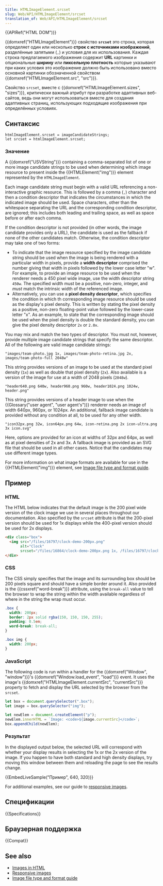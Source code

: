```yaml
---
title: HTMLImageElement.srcset
slug: Web/API/HTMLImageElement/srcset
translation_of: Web/API/HTMLImageElement/srcset
---
```


{{APIRef("HTML DOM")}}

{{domxref("HTMLImageElement")}} свойство **`srcset`** это строка, которая определяет один или несколько **строк с источниками изображений**, разделённые запятыми (`,`) и условия для их использования. Каждая строка предлагаемого изображения содержит **URL** картинки и опциональные **ширину** или **пиксельную плотность** которые указывают при каких условия это изображение должно быть использовано вместо основной картинки обозначенной свойством {{domxref("HTMLImageElement.src", "src")}}.

Свойство `srcset`, вместе с {{domxref("HTMLImageElement.sizes", "sizes")}}, критически важный атрибут при разработке адаптивных веб-сайтов, ведь они могут использоваться вместе для создания адаптивных страниц, использующих подходящие изображения при определённых условиях.

## Синтаксис

```
htmlImageElement.srcset = imageCandidateStrings;
let srcset = htmlImageElement.srcset;
```

### Значение

A {{domxref("USVString")}} containing a comma-separated list of one or more image candidate strings to be used when determining which image resource to present inside the {{HTMLElement("img")}} element represented by the `HTMLImageElement`_._

Each image candidate string must begin with a valid URL referencing a non-interactive graphic resource. This is followed by a comma (`,`) character and then a condition descriptor that indicates the circumstances in which the indicated image should be used. Space characters, other than the whitespace separating the URL and the corresponding condition descriptor, are ignored; this includes both leading and trailing space, as well as space before or after each comma.

If the condition descriptor is not provided (in other words, the image candidate provides only a URL), the candidate is used as the fallback if none of the other candidates match. Otherwise, the condition descriptor may take one of two forms:

- To indicate that the image resource specified by the image candidate string should be used when the image is being rendered with a particular width in pixels, provide a **width descriptor** comprised the number giving that width in pixels followed by the lower case letter "w". For example, to provide an image resource to be used when the renderer needs a 450 pixel wide image, use the width descriptor string `450w`. The specified width must be a positive, non-zero, integer, and _must_ match the intrinsic width of the referenced image.
- Alternatively, you can use a **pixel density descriptor**, which specifies the condition in which th corresponding image resource should be used as the display's pixel density. This is written by stating the pixel density as a positive, non-zero floating-point value followed by the lower-case letter "x". As an example, to state that the corresponding image should be used when the pixel density is double the standard density, you can give the pixel density descriptor `2x` or `2.0x`.

You may mix and match the two types of descriptor. You must not, however, provide multiple image candidate strings that specify the same descriptor. All of the following are valid image candidate strings:

```
"images/team-photo.jpg 1x, images/team-photo-retina.jpg 2x, images/team-photo-full 2048w"
```

This string provides versions of an image to be used at the standard pixel density (`1x`) as well as double that pixel density (`2x`). Also available is a version of the image for use at a width of 2048 pixels (`2048w`).

```
"header640.png 640w, header960.png 960w, header1024.png 1024w, header.png"
```

This string provides versions of a header image to use when the {{Glossary("user agent", "user agent's")}} renderer needs an image of width 640px, 960px, or 1024px. An additional, fallback image candidate is provided without any condition at all, to be used for any other width.

```
"icon32px.png 32w, icon64px.png 64w, icon-retina.png 2x icon-ultra.png 3x icon.svg"
```

Here, options are provided for an icon at widths of 32px and 64px, as well as at pixel densities of 2x and 3x. A fallback image is provided as an SVG file that should be used in all other cases. Notice that the candidates may use different image types.

For more information on what image formats are available for use in the {{HTMLElement("img")}} element, see [Image file type and format guide](/ru/docs/Web/Media/Formats/Image_types).

## Пример

### HTML

The HTML below indicates that the default image is the 200 pixel wide version of the clock image we use in several places throughout our documentation. Also specified by the `srcset` attribute is that the 200-pixel version should be used for 1x displays while the 400-pixel version should be used for 2x displays.

```html
<div class="box">
  <img src="/files/16797/clock-demo-200px.png"
       alt="Clock"
       srcset="/files/16864/clock-demo-200px.png 1x, /files/16797/clock-demo-400px.png 2x">
</div>
```

### CSS

The CSS simply specifies that the image and its surrounding box should be 200 pixels square and should have a simple border around it. Also provided is the {{cssxref("word-break")}} attribute, using the `break-all` value to tell the browser to wrap the string within the width available regardless of where in the string the wrap must occur.

```css
.box {
  width: 200px;
  border: 2px solid rgba(150, 150, 150, 255);
  padding: 0.5em;
  word-break: break-all;
}

.box img {
  width: 200px;
}
```

### JavaScript

The following code is run within a handler for the {{domxref("Window", "window")}}'s {{domxref("Window.load_event", "load")}} event. It uses the image's {{domxref("HTMLImageElement.currentSrc", "currentSrc")}} property to fetch and display the URL selected by the browser from the `srcset`.

```js
let box = document.querySelector(".box");
let image = box.querySelector("img");

let newElem = document.createElement("p");
newElem.innerHTML = `Image: <code>${image.currentSrc}</code>`;
box.appendChild(newElem);
```

### Результат

In the displayed output below, the selected URL will correspond with whether your display results in selecting the 1x or the 2x version of the image. If you happen to have both standard and high density displays, try moving this window between them and reloading the page to see the results change.

{{EmbedLiveSample("Пример", 640, 320)}}

For additional examples, see our guide to [responsive images](/ru/docs/Learn/HTML/Multimedia_and_embedding/Responsive_images).

## Спецификации

{{Specifications}}

## Браузерная поддержка

{{Compat}}

## See also

- [Images in HTML](/ru/docs/Learn/HTML/Multimedia_and_embedding/Images_in_HTML)
- [Responsive images](/ru/docs/Learn/HTML/Multimedia_and_embedding/Responsive_images)
- [Image file type and format guide](/ru/docs/Web/Media/Formats/Image_types)
